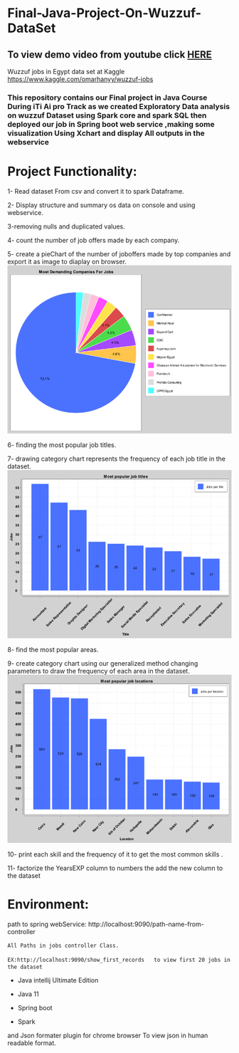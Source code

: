 # Final-Java-Project-On-Wuzzuf-DataSet

## To view demo video from youtube click [HERE](https://youtu.be/CZY6aghwViQ)

Wuzzuf jobs in Egypt data set at Kaggle
https://www.kaggle.com/omarhanyy/wuzzuf-jobs

### This repository contains our Final project in Java Course During iTi Ai pro Track as we created Exploratory Data analysis on wuzzuf Dataset using Spark core and spark SQL then deployed our job in Spring boot web service ,making some visualization Using Xchart and display All outputs in the webservice 

# Project Functionality:

1- Read dataset From csv and convert it to spark Dataframe.

2- Display structure and summary os data on console and using webservice.

3-removing nulls and duplicated values.

4- count the number of job offers made by each company.

5- create a pieChart of the number of joboffers made by top companies and export it as image to diaplay on browser.
![alt text](https://github.com/mohnabil2020/Wuzzuf_jobs_java_project/blob/main/src/main/resources/files/pieChart.png?raw=true)

6- finding the most popular job titles.

7- drawing category chart represents the frequency of each job title in the dataset.
![alt text](https://github.com/mohnabil2020/Wuzzuf_jobs_java_project/blob/main/src/main/resources/files/barChart1.png?raw=true)

8- find the most popular areas.

9- create category chart using our generalized method changing parameters to draw the frequency of each area in the dataset.
![alt text](https://github.com/mohnabil2020/Wuzzuf_jobs_java_project/blob/main/src/main/resources/files/barChart2.png?raw=true)

10- print each skill and the frequency of it to get the most common skills .

11- factorize the YearsEXP column to numbers the add the new column to the dataset


  
 # Environment:
    
  path to spring webService:  http://localhost:9090/path-name-from-controller  
    
    All Paths in jobs controller Class.
    
    EX:http://localhost:9090/show_first_records   to view first 20 jobs in the dataset
    
  - Java intellij Ultimate Edition
    
  - Java 11
  
  - Spring boot
  
  - Spark
    
  and Json formater plugin for chrome browser To view json in human readable format.

